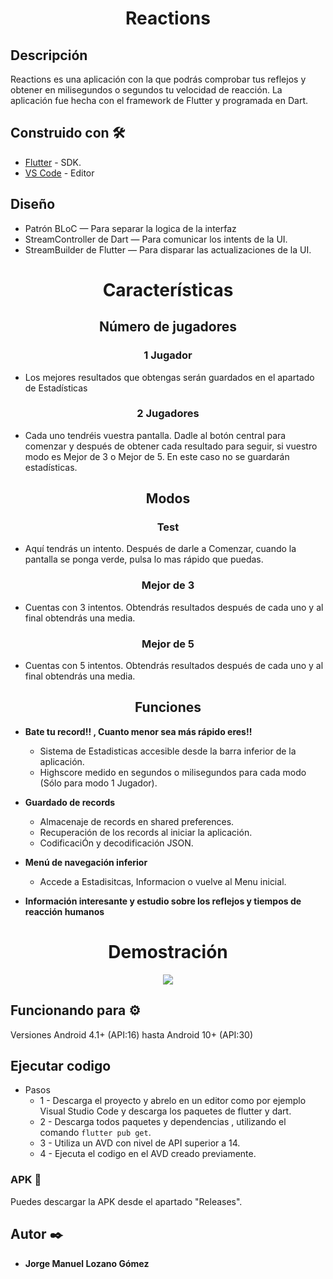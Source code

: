 <h1 align="center">Reactions</h1>

## Descripción

Reactions es una aplicación con la que podrás comprobar tus reflejos y obtener en milisegundos o segundos tu velocidad de reacción.
La aplicación fue hecha con el framework de Flutter y programada en Dart.

## Construido con 🛠️

* [Flutter](https://flutter.dev/) - SDK.
* [VS Code](https://code.visualstudio.com/) - Editor

## Diseño

* Patrón BLoC — Para separar la logica de la interfaz
* StreamController de Dart — Para comunicar los intents de la UI.
* StreamBuilder de Flutter — Para disparar las actualizaciones de la UI.


<h1 align="center">Características</h1>

<h2 align="center">Número de jugadores</h2>

<h3 align="center">1 Jugador</h3>

  * Los mejores resultados que obtengas serán guardados en el apartado de Estadísticas

<h3 align="center">2 Jugadores</h3>

  * Cada uno tendréis vuestra pantalla. Dadle al botón central para comenzar y después de obtener cada resultado para seguir, si vuestro modo es Mejor de 3 o Mejor de 5. En este caso no se guardarán estadísticas.
  
<h2 align="center">Modos</h2>

<h3 align="center">Test</h3>

  * Aquí tendrás un intento.
  Después de darle a Comenzar, cuando la pantalla se ponga verde, pulsa lo mas rápido que puedas.

<h3 align="center">Mejor de 3</h3>

  * Cuentas con 3 intentos.
  Obtendrás resultados después de cada uno y al final obtendrás una media.
  
<h3 align="center">Mejor de 5</h3>

  * Cuentas con 5 intentos.
  Obtendrás resultados después de cada uno y al final obtendrás una media.

<h2 align="center">Funciones</h2>
  
  * __Bate tu record!! , Cuanto menor sea más rápido eres!!__
    * Sistema de Estadisticas accesible desde la barra inferior de la aplicación.
    * Highscore medido en segundos o milisegundos para cada modo (Sólo para modo 1 Jugador).
    
  * __Guardado de records__
    * Almacenaje de records en shared preferences.
    * Recuperación de los records al iniciar la aplicación.
    * CodificaciÓn y decodificación JSON.

  * __Menú de navegación inferior__
    * Accede a Estadisitcas, Informacion o vuelve al Menu inicial.
    
  * __Información interesante y estudio sobre los reflejos y tiempos de reacción humanos__
    
<h1 align="center">Demostración</h1>

<p align="center"><img src="http://g.recordit.co/apiQl5Rote.gif"></p>


## Funcionando para ⚙️

Versiones Android 4.1+ (API:16) hasta Android 10+ (API:30)

## Ejecutar codigo

* Pasos
  * 1 - Descarga el proyecto y abrelo en un editor como por ejemplo Visual Studio Code y descarga los paquetes de flutter y dart.
  * 2 - Descarga todos paquetes y dependencias , utilizando el comando ```flutter pub get```.
  * 3 - Utiliza un AVD con nivel de API superior a 14.
  * 4 - Ejecuta el codigo en el AVD creado previamente.
  
### APK 🔧

Puedes descargar la APK desde el apartado "Releases".

## Autor ✒️

* **Jorge Manuel Lozano Gómez**
